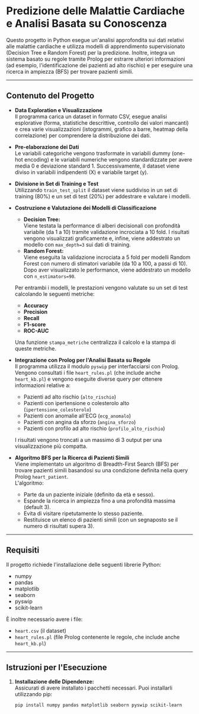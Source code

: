 # Predizione delle Malattie Cardiache e Analisi Basata su Conoscenza

Questo progetto in Python esegue un'analisi approfondita sui dati relativi alle malattie cardiache e utilizza modelli di apprendimento supervisionato (Decision Tree e Random Forest) per la predizione. Inoltre, integra un sistema basato su regole tramite Prolog per estrarre ulteriori informazioni (ad esempio, l'identificazione dei pazienti ad alto rischio) e per eseguire una ricerca in ampiezza (BFS) per trovare pazienti simili.

---

## Contenuto del Progetto

- **Data Exploration e Visualizzazione**  
  Il programma carica un dataset in formato CSV, esegue analisi esplorative (forma, statistiche descrittive, controllo dei valori mancanti) e crea varie visualizzazioni (istogrammi, grafico a barre, heatmap della correlazione) per comprendere la distribuzione dei dati.

- **Pre-elaborazione dei Dati**  
  Le variabili categoriche vengono trasformate in variabili dummy (one-hot encoding) e le variabili numeriche vengono standardizzate per avere media 0 e deviazione standard 1. Successivamente, il dataset viene diviso in variabili indipendenti (X) e variabile target (y).

- **Divisione in Set di Training e Test**  
  Utilizzando `train_test_split` il dataset viene suddiviso in un set di training (80%) e un set di test (20%) per addestrare e valutare i modelli.

- **Costruzione e Valutazione dei Modelli di Classificazione**  
  - **Decision Tree:**  
    Viene testata la performance di alberi decisionali con profondità variabile (da 1 a 10) tramite validazione incrociata a 10 fold. I risultati vengono visualizzati graficamente e, infine, viene addestrato un modello con `max_depth=3` sui dati di training.  
  - **Random Forest:**  
    Viene eseguita la validazione incrociata a 5 fold per modelli Random Forest con numero di stimatori variabile (da 10 a 100, a passi di 10). Dopo aver visualizzato le performance, viene addestrato un modello con `n_estimators=90`.

  Per entrambi i modelli, le prestazioni vengono valutate su un set di test calcolando le seguenti metriche:
  - **Accuracy**
  - **Precision**
  - **Recall**
  - **F1-score**
  - **ROC-AUC**

  Una funzione `stampa_metriche` centralizza il calcolo e la stampa di queste metriche.

- **Integrazione con Prolog per l'Analisi Basata su Regole**  
  Il programma utilizza il modulo `pyswip` per interfacciarsi con Prolog. Vengono consultati i file `heart_rules.pl` (che include anche `heart_kb.pl`) e vengono eseguite diverse query per ottenere informazioni relative a:
  - Pazienti ad alto rischio (`alto_rischio`)
  - Pazienti con ipertensione o colesterolo alto (`ipertensione_colesterolo`)
  - Pazienti con anomalie all'ECG (`ecg_anomalo`)
  - Pazienti con angina da sforzo (`angina_sforzo`)
  - Pazienti con profilo ad alto rischio (`profilo_alto_rischio`)

  I risultati vengono troncati a un massimo di 3 output per una visualizzazione più compatta.

- **Algoritmo BFS per la Ricerca di Pazienti Simili**  
  Viene implementato un algoritmo di Breadth-First Search (BFS) per trovare pazienti simili basandosi su una condizione definita nella query Prolog `heart_patient`.  
  L'algoritmo:
  - Parte da un paziente iniziale (definito da età e sesso).
  - Espande la ricerca in ampiezza fino a una profondità massima (default 3).
  - Evita di visitare ripetutamente lo stesso paziente.
  - Restituisce un elenco di pazienti simili (con un segnaposto se il numero di risultati supera 3).

---

## Requisiti

Il progetto richiede l'installazione delle seguenti librerie Python:
- numpy
- pandas
- matplotlib
- seaborn
- pyswip
- scikit-learn

È inoltre necessario avere i file:
- `heart.csv` (il dataset)
- `heart_rules.pl` (file Prolog contenente le regole, che include anche `heart_kb.pl`)

---

## Istruzioni per l'Esecuzione

1. **Installazione delle Dipendenze:**  
   Assicurati di avere installato i pacchetti necessari. Puoi installarli utilizzando pip:
   ```bash
   pip install numpy pandas matplotlib seaborn pyswip scikit-learn
